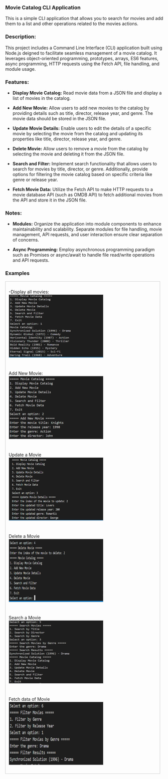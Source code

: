 
### Movie Catalog CLI Application
This is a simple CLI application that allows you to search for movies and add them to a list and other operations related to the movies actions.

### Description:
This project includes a Command Line Interface (CLI) application built using Node.js deigned to facilitate seamless management of a movie catalog. It leverages object-oriented programming, prototypes, arrays, ES6 features, async programming, HTTP requests using the Fetch API, file handling, and module usage.

### Features:

- **Display Movie Catalog:** Read movie data from a JSON file and display a list of movies in the catalog.

- **Add New Movie:** Allow users to add new movies to the catalog by providing details such as title, director, release year, and genre. The movie data should be stored in the JSON file.

- **Update Movie Details:** Enable users to edit the details of a specific movie by selecting the movie from the catalog and updating its properties like title, director, release year, and genre.

- **Delete Movie:** Allow users to remove a movie from the catalog by selecting the movie and deleting it from the JSON file.

- **Search and Filter:** Implement search functionality that allows users to search for movies by title, director, or genre. Additionally, provide options for filtering the movie catalog based on specific criteria like genre or release year.

- **Fetch Movie Data:** Utilize the Fetch API to make HTTP requests to a movie database API (such as OMDB API) to fetch additional movies from the API and store it in the JSON file.



### Notes: 
* **Modules:** Organize the application into module components to enhance maintainability and scalability. Separate modules for file handling, movie management, API requests, and user interaction ensure clear separation of concerns.

* **Async Programming:** Employ  asynchronous programming paradigm such as  Promises or async/await to handle file read/write operations and API requests.

### Examples
<div style="border: 1px solid #ccc; padding: 10px; margin-right:10px;display: flex; flex-wrap: wrap; gap: 10px;">
    <div style="width: 300px;">
       <p>-Display all movies: <img src="./imges/Capture.PNG" alt="Crop Image" style="width: 100%; height: 200px; border: 1px solid #ccc;">
       </p>
    </div>


  <div style="width: 300px;">
       <p>Add New Movie: <img src="./imges/addMovie.png" alt="Crop Image" style="width: 100%; height: 200px; border: 1px solid #ccc;">
       </p>
    </div>

  <div style="width: 300px;">
       <p>Update a Movie<img src="./imges/update.PNG" alt="Crop Image" style="width: 100%; height: 200px; border: 1px solid #ccc;">
       </p>
    </div>

  <div style="width: 300px;">
       <p>Delete a Movie<img src="./imges/delete.PNG" alt="Crop Image" style="width: 100%; height: 200px; border: 1px solid #ccc;">
       </p>
    </div>
  <div style="width: 300px;">
       <p>Search a Movie<img src="./imges/search.PNG" alt="Crop Image" style="width: 100%; height: 200px; border: 1px solid #ccc;">
       </p>
    </div>
  <div style="width: 300px;">
       <p>Fetch data of Movie<img src="./imges/fetch.PNG" alt="Crop Image" style="width: 100%; height: 200px; border: 1px solid #ccc;">
       </p>
    </div>
</div>